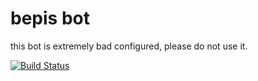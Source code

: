 # bepis bot

this bot is extremely bad configured, please do not use it.

[![Build Status](https://travis-ci.com/Uplodading-Team/shiro-bot.svg?branch=master)](https://travis-ci.com/Uplodading-Team/shiro-bot)
